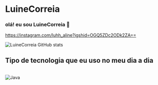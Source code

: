 # LuineCorreia 

### olá! eu sou LuineCorreia 👋

https://instagram.com/luhh_aline?igshid=OGQ5ZDc2ODk2ZA==

![LuineCorreia GitHub stats](https://github-readme-stats.vercel.app/api?username=LuineCorreia&show_icons=true&theme=radical)

## Tipo de tecnologia que eu uso no meu dia a dia

  
<div style ="display: inline_block">
<br/>
<img aling="center" alt="Java"
src="https://img.shields.io/badge/Java Script-00599C?style=for-the-badge&logo=Java Script &logoColor=black"/>
</div>